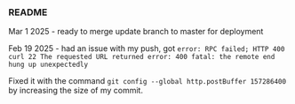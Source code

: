 ### README 

Mar 1 2025 - ready to merge update branch to master for deployment

Feb 19 2025 - had an issue with my push, got ```error: RPC failed; HTTP 400 curl 22 The requested URL returned error: 400 fatal: the remote end hung up unexpectedly```

Fixed it with the command ```git config --global http.postBuffer 157286400``` by increasing the size of my commit.

